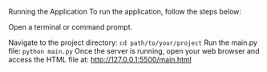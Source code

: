 Running the Application
To run the application, follow the steps below:

Open a terminal or command prompt.

Navigate to the project directory:
```cd path/to/your/project```
Run the main.py file:
```python main.py```
Once the server is running, open your web browser and access the HTML file at:
http://127.0.0.1:5500/main.html
